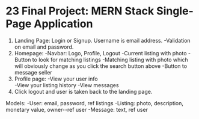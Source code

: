 # 23 Final Project: MERN Stack Single-Page Application

1.  Landing Page: Login or Signup. Username is email address.
    -Validation on email and password.
2.  Homepage: -Navbar: Logo, Profile, Logout
    -Current listing with photo
    -Button to look for matching listings
    -Matching listing with photo which will obviously change as you click the search button above
    -Button to message seller
3.  Profile page: -View your user info  
     -View your listing history
    -View messages
4.  Click logout and user is taken back to the landing page.

Models:
-User: email, password, ref listings
-Listing: photo, description, monetary value, owner--ref user
-Message: text, ref user

<!-- -User History: matches, transactions -->
